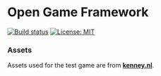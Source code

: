 # Open Game Framework
[![Build status](https://ci.appveyor.com/api/projects/status/ujlv32alxa5527bh?svg=true)](https://ci.appveyor.com/project/simon-bourque/2d-game-engine-cpp)
[![License: MIT](https://img.shields.io/badge/License-MIT-yellow.svg)](https://opensource.org/licenses/MIT)
### Assets
Assets used for the test game are from [**kenney.nl**](http://kenney.nl/).